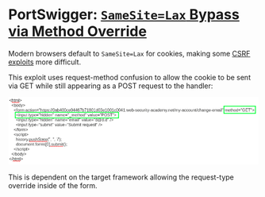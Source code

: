 # PortSwigger: [`SameSite=Lax` Bypass via Method Override](https://portswigger.net/web-security/csrf/bypassing-samesite-restrictions/lab-samesite-lax-bypass-via-method-override)

Modern browsers default to `SameSite=Lax` for cookies, making some [CSRF exploits](psa-csrf-token-tied-to-non-session-cookie-20250603.md) more difficult.

This exploit uses request-method confusion to allow the cookie to be sent via GET while still appearing as a POST request to the handler:

![](_/psa-samesite-lax-bypass-20250603-1.png)

This is dependent on the target framework allowing the request-type override inside of the form.